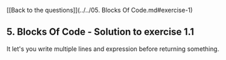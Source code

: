 [[Back to the questions]](../../05. Blocks Of Code.md#exercise-1)

## 5. Blocks Of Code - Solution to exercise 1.1

It let's you write multiple lines and expression before returning something.
